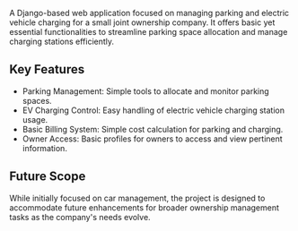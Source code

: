A Django-based web application focused on managing parking and electric vehicle charging for a small joint ownership company. It offers basic yet essential functionalities to streamline parking space allocation and manage charging stations efficiently.

## Key Features

- Parking Management: Simple tools to allocate and monitor parking spaces.
- EV Charging Control: Easy handling of electric vehicle charging station usage.
- Basic Billing System: Simple cost calculation for parking and charging.
- Owner Access: Basic profiles for owners to access and view pertinent information.

## Future Scope
While initially focused on car management, the project is designed to accommodate future enhancements for broader ownership management tasks as the company's needs evolve.